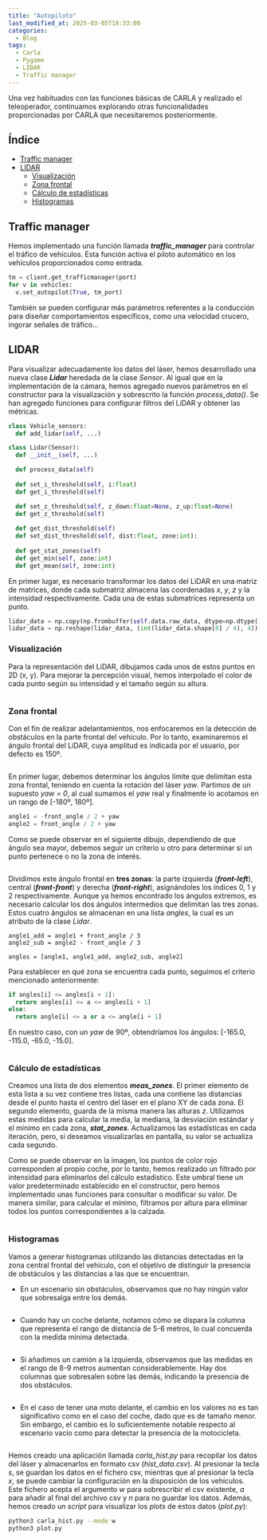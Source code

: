 ```yaml
---
title: "Autopiloto"
last_modified_at: 2025-03-05T18:33:00
categories:
  - Blog
tags:
  - Carla
  - Pygame
  - LIDAR
  - Traffic manager
---
```


Una vez habituados con las funciones básicas de CARLA y realizado el teleoperador, continuamos explorando otras funcionalidades proporcionadas por CARLA que necesitaremos posteriormente.

## Índice
- [Traffic manager](#traffic-manager)
- [LIDAR](#lidar)
  - [Visualización](#visualización)
  - [Zona frontal](#zona-frontal)
  - [Cálculo de estadísticas](#cálculo-de-estadísticas)
  - [Histogramas](#histogramas)

## Traffic manager

Hemos implementado una función llamada ***traffic_manager*** para controlar el tráfico de vehículos. Esta función activa el piloto automático en los vehículos proporcionados como entrada.
```python
tm = client.get_trafficmanager(port)
for v in vehicles:
  v.set_autopilot(True, tm_port)
```

También se pueden configurar más parámetros referentes a la conducción para diseñar comportamientos específicos, como una velocidad crucero, ingorar señales de tráfico...

## LIDAR

Para visualizar adecuadamente los datos del láser, hemos desarrollado una nueva clase ***Lidar*** heredada de la clase *Sensor*. Al igual que en la implementación de la cámara, hemos agregado nuevos parámetros en el constructor para la visualización y sobrescrito la función *process_data()*. Se han agregado funciones para configurar filtros del LiDAR y obtener las métricas.
```python
class Vehicle_sensors:
  def add_lidar(self, ...)

class Lidar(Sensor): 
  def __init__(self, ...)

  def process_data(self)
  
  def set_i_threshold(self, i:float)
  def get_i_threshold(self)

  def set_z_threshold(self, z_down:float=None, z_up:float=None)
  def get_z_threshold(self)
    
  def get_dist_threshold(self)
  def set_dist_threshold(self, dist:float, zone:int):
    
  def get_stat_zones(self)  
  def get_min(self, zone:int)  
  def get_mean(self, zone:int)
```

En primer lugar, es necesario transformar los datos del LiDAR en una matriz de matrices, donde cada submatriz almacena las coordenadas *x*, *y*, *z* y la intensidad respectivamente. Cada una de estas submatrices representa un punto.
```python
lidar_data = np.copy(np.frombuffer(self.data.raw_data, dtype=np.dtype('f4')))
lidar_data = np.reshape(lidar_data, (int(lidar_data.shape[0] / 4), 4))
```

### Visualización

Para la representación del LiDAR, dibujamos cada unos de estos puntos en 2D (x, y). Para mejorar la percepción visual, hemos interpolado el color de cada punto según su intensidad y el tamaño según su altura.
<figure class="align-center" style="max-width: 100%">
  <img src="{{ site.url }}{{ site.baseurl }}/images/autopilot/interpolate.png" alt="">
</figure>

### Zona frontal

Con el fin de realizar adelantamientos, nos enfocaremos en la detección de obstáculos en la parte frontal del vehículo. Por lo tanto, examinaremos el ángulo frontal del LiDAR, cuya amplitud es indicada por el usuario, por defecto es 150º.
<figure class="align-center" style="max-width: 100%">
  <img src="{{ site.url }}{{ site.baseurl }}/images/autopilot/front_angle.png" alt="">
</figure>

En primer lugar, debemos determinar los ángulos límite que delimitan esta zona frontal, teniendo en cuenta la rotación del láser *yaw*. Partimos de un supuesto *yaw = 0*, al cual sumamos el *yaw* real y finalmente lo acotamos en un rango de [-180º, 180º].
```python
angle1 = -front_angle / 2 + yaw
angle2 = front_angle / 2 + yaw
```

Como se puede observar en el siguiente dibujo, dependiendo de que ángulo sea mayor, debemos seguir un criterio u otro para determinar si un punto pertenece o no la zona de interés. 
<figure class="align-center" style="max-width: 100%">
  <img src="{{ site.url }}{{ site.baseurl }}/images/autopilot/draw_angles.jpg" alt="">
</figure>

Dividimos este ángulo frontal en **tres zonas**: la parte izquierda (***front-left***), central (***front-front***) y derecha (***front-right***), asignándoles los índices 0, 1 y 2 respectivamente. Aunque ya hemos encontrado los ángulos extremos, es necesario calcular los dos ángulos intermedios que delimitan las tres zonas. Estos cuatro ángulos se almacenan en una lista *angles*, la cual es un atributo de la clase *Lidar*. 
```
angle1_add = angle1 + front_angle / 3
angle2_sub = angle2 - front_angle / 3

angles = [angle1, angle1_add, angle2_sub, angle2]
```
Para establecer en qué zona se encuentra cada punto, seguimos el criterio mencionado anteriormente:
```python
if angles[i] <= angles[i + 1]:
  return angles[i] <= a <= angles[i + 1]
else:
  return angle[i] <= a or a <= angle[i + 1]
```

En nuestro caso, con un *yaw* de 90º, obtendríamos los ángulos: [-165.0, -115.0, -65.0, -15.0].
<figure class="align-center" style="max-width: 100%">
  <img src="{{ site.url }}{{ site.baseurl }}/images/autopilot/three_zones.png" alt="">
</figure>

### Cálculo de estadísticas

Creamos una lista de dos elementos ***meas_zones***. El primer elemento de esta lista a su vez contiene tres listas, cada una contiene las distancias desde el punto hasta el centro del láser en el plano XY de cada zona. El segundo elemento, guarda de la misma manera las alturas *z*. Utilizamos estas medidas para calcular la media, la mediana, la desviación estándar y el mínimo en cada zona, ***stat_zones***. Actualizamos las estadísticas en cada iteración, pero, si deseamos visualizarlas en pantalla, su valor se actualiza cada segundo.

Como se puede observar en la imagen, los puntos de color rojo corresponden al propio coche, por lo tanto, hemos realizado un filtrado por intensidad para eliminarlos del cálculo estadístico. Este umbral tiene un valor predeterminado establecido en el constructor, pero hemos implementado unas funciones para consultar o modificar su valor. De manera similar, para calcular el mínimo, filtramos por altura para eliminar todos los puntos correspondientes a la calzada.
<figure class="align-center" style="max-width: 100%">
  <img src="{{ site.url }}{{ site.baseurl }}/images/autopilot/stats.png" alt="">
</figure>

### Histogramas

Vamos a generar histogramas utilizando las distancias detectadas en la zona central frontal del vehículo, con el objetivo de distinguir la presencia de obstáculos y las distancias a las que se encuentran.

- En un escenario sin obstáculos, observamos que no hay ningún valor que sobresalga entre los demás.
<figure class="align-center" style="max-width: 100%">
  <img src="{{ site.url }}{{ site.baseurl }}/images/autopilot/hist/hist_empty.png" alt="">
</figure>

- Cuando hay un coche delante, notamos cómo se dispara la columna que representa el rango de distancia de 5-6 metros, lo cual concuerda con la medida mínima detectada.
<figure class="align-center" style="max-width: 100%">
  <img src="{{ site.url }}{{ site.baseurl }}/images/autopilot/hist/hist_car.png" alt="">
</figure>

- Si añadimos un camión a la izquierda, observamos que las medidas en el rango de 8-9 metros aumentan considerablemente. Hay dos columnas que sobresalen sobre las demás, indicando la presencia de dos obstáculos.
<figure class="align-center" style="max-width: 100%">
  <img src="{{ site.url }}{{ site.baseurl }}/images/autopilot/hist/hist_car_truck.png" alt="">
</figure>

- En el caso de tener una moto delante, el cambio en los valores no es tan significativo como en el caso del coche, dado que es de tamaño menor. Sin embargo, el cambio es lo suficientemente notable respecto al escenario vacío como para detectar la presencia de la motocicleta.
<figure class="align-center" style="max-width: 100%">
  <img src="{{ site.url }}{{ site.baseurl }}/images/autopilot/hist/hist_motorbike.png" alt="">
</figure>

Hemos creado una aplicación llamada *carla_hist.py* para recopilar los datos del láser y almacenarlos en formato csv (*hist_data.csv*). Al presionar la tecla *s*, se guardan los datos en el fichero csv, mientras que al presionar la tecla *x*, se puede cambiar la configuración en la disposición de los vehículos. Este fichero acepta el argumento *w* para sobrescribir el csv existente, *a* para añadir al final del archivo csv y *n* para no guardar los datos. Además, hemos creado un *script* para visualizar los *plots* de estos datos (*plot.py*):
```bash
python3 carla_hist.py --mode w
python3 plot.py 
```
<figure class="align-center" style="max-width: 100%">
  <img src="{{ site.url }}{{ site.baseurl }}/images/autopilot/hist/hist_plot.png" alt="">
</figure>

